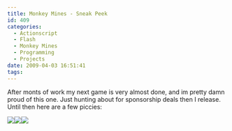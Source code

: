 ```yaml
---
title: Monkey Mines - Sneak Peek
id: 409
categories:
  - Actionscript
  - Flash
  - Monkey Mines
  - Programming
  - Projects
date: 2009-04-03 16:51:41
tags:
---
```


After monts of work my next game is very almost done, and im pretty damn proud of this one. Just hunting about for sponsorship deals then I release. Until then here are a few piccies:

![](https://www.mikecann.co.uk/Images/MonkeyMines/1.png)![](https://www.mikecann.co.uk/Images/MonkeyMines/2.png)![](https://www.mikecann.co.uk/Images/MonkeyMines/3.png)